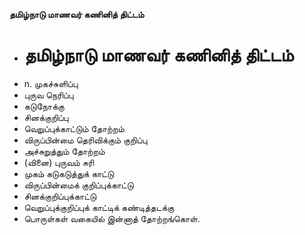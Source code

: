 **தமிழ்நாடு மாணவர் கணினித் திட்டம்**
- # தமிழ்நாடு மாணவர் கணினித் திட்டம்
- n. முகச்சுளிப்பு
- புருவ நெரிப்பு
- கடுநோக்கு
- சினக்குறிப்பு
- வெறுப்புக்காட்டும் தோற்றம்
- விருப்பின்மை தெரிவிக்கும் குறிப்பு
- அச்சுறுத்தும் தோற்றம்
- (வினை) புருவம் சுரி
- முகம் கடுகடுத்துக் காட்டு
- விருப்பின்மைக் குறிப்புக்காட்டு
- சினக்குறிப்புக்காட்டு
- வெறுப்புக்குறிப்புக் காட்டிக் கண்டித்தடக்கு
- பொருள்கள் வகையில் இன்னாத் தோற்றங்கொள்.

